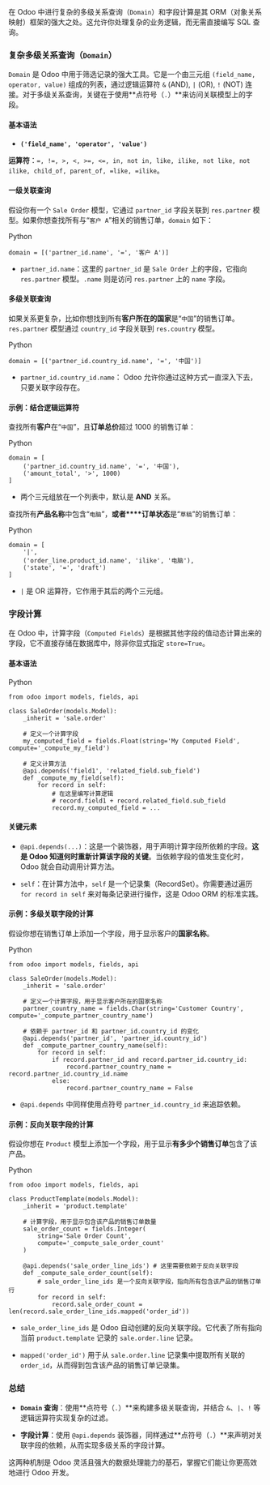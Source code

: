 在 Odoo 中进行复杂的多级关系查询（`Domain`）和字段计算是其 ORM（对象关系映射）框架的强大之处。这允许你处理复杂的业务逻辑，而无需直接编写 SQL 查询。

### 复杂多级关系查询（`Domain`）

`Domain` 是 Odoo 中用于筛选记录的强大工具。它是一个由三元组 `(field_name, operator, value)` 组成的列表，通过逻辑运算符 `&` (AND), `|` (OR), `!` (NOT) 连接。对于多级关系查询，关键在于使用**点符号（`.`）**来访问关联模型上的字段。

#### 基本语法

- **`('field_name', 'operator', 'value')`**
    

**运算符**：`=, !=, >, <, >=, <=, in, not in, like, ilike, not like, not ilike, child_of, parent_of, =like, =ilike`。

#### 一级关联查询

假设你有一个 `Sale Order` 模型，它通过 `partner_id` 字段关联到 `res.partner` 模型。如果你想查找所有与“`客户 A`”相关的销售订单，`domain` 如下：

Python

```
domain = [('partner_id.name', '=', '客户 A')]
```

- `partner_id.name`：这里的 `partner_id` 是 `Sale Order` 上的字段，它指向 `res.partner` 模型。`.name` 则是访问 `res.partner` 上的 `name` 字段。
    

#### 多级关联查询

如果关系更复杂，比如你想找到所有**客户所在的国家**是“`中国`”的销售订单。`res.partner` 模型通过 `country_id` 字段关联到 `res.country` 模型。

Python

```
domain = [('partner_id.country_id.name', '=', '中国')]
```

- `partner_id.country_id.name`： Odoo 允许你通过这种方式一直深入下去，只要关联字段存在。
    

#### 示例：结合逻辑运算符

查找所有**客户**在“`中国`”，且**订单总价**超过 1000 的销售订单：

Python

```
domain = [
    ('partner_id.country_id.name', '=', '中国'),
    ('amount_total', '>', 1000)
]
```

- 两个三元组放在一个列表中，默认是 **AND** 关系。
    

查找所有**产品名称**中包含“`电脑`”，**或者****订单状态**是“`草稿`”的销售订单：

Python

```
domain = [
    '|',
    ('order_line.product_id.name', 'ilike', '电脑'),
    ('state', '=', 'draft')
]
```

- `|` 是 OR 运算符，它作用于其后的两个三元组。
    

### 字段计算

在 Odoo 中，计算字段（`Computed Fields`）是根据其他字段的值动态计算出来的字段，它不直接存储在数据库中，除非你显式指定 `store=True`。

#### 基本语法

Python

```
from odoo import models, fields, api

class SaleOrder(models.Model):
    _inherit = 'sale.order'

    # 定义一个计算字段
    my_computed_field = fields.Float(string='My Computed Field', compute='_compute_my_field')

    # 定义计算方法
    @api.depends('field1', 'related_field.sub_field')
    def _compute_my_field(self):
        for record in self:
            # 在这里编写计算逻辑
            # record.field1 + record.related_field.sub_field
            record.my_computed_field = ...
```

#### 关键元素

- `@api.depends(...)`：这是一个装饰器，用于声明计算字段所依赖的字段。**这是 Odoo 知道何时重新计算该字段的关键**。当依赖字段的值发生变化时，Odoo 就会自动调用计算方法。
    
- `self`：在计算方法中，`self` 是一个记录集（RecordSet）。你需要通过遍历 `for record in self` 来对每条记录进行操作，这是 Odoo ORM 的标准实践。
    

#### 示例：多级关联字段的计算

假设你想在销售订单上添加一个字段，用于显示客户的**国家名称**。

Python

```
from odoo import models, fields, api

class SaleOrder(models.Model):
    _inherit = 'sale.order'

    # 定义一个计算字段，用于显示客户所在的国家名称
    partner_country_name = fields.Char(string='Customer Country', compute='_compute_partner_country_name')

    # 依赖于 partner_id 和 partner_id.country_id 的变化
    @api.depends('partner_id', 'partner_id.country_id')
    def _compute_partner_country_name(self):
        for record in self:
            if record.partner_id and record.partner_id.country_id:
                record.partner_country_name = record.partner_id.country_id.name
            else:
                record.partner_country_name = False
```

- `@api.depends` 中同样使用点符号 `partner_id.country_id` 来追踪依赖。
    

#### 示例：反向关联字段的计算

假设你想在 `Product` 模型上添加一个字段，用于显示**有多少个销售订单**包含了该产品。

Python

```
from odoo import models, fields, api

class ProductTemplate(models.Model):
    _inherit = 'product.template'

    # 计算字段，用于显示包含该产品的销售订单数量
    sale_order_count = fields.Integer(
        string='Sale Order Count',
        compute='_compute_sale_order_count'
    )

    @api.depends('sale_order_line_ids') # 这里需要依赖于反向关联字段
    def _compute_sale_order_count(self):
        # sale_order_line_ids 是一个反向关联字段，指向所有包含该产品的销售订单行
        for record in self:
            record.sale_order_count = len(record.sale_order_line_ids.mapped('order_id'))
```

- `sale_order_line_ids` 是 Odoo 自动创建的反向关联字段。它代表了所有指向当前 `product.template` 记录的 `sale.order.line` 记录。
    
- `mapped('order_id')` 用于从 `sale.order.line` 记录集中提取所有关联的 `order_id`，从而得到包含该产品的销售订单记录集。
    

### 总结

- **`Domain` 查询**：使用**点符号（`.`）**来构建多级关联查询，并结合 `&`、`|`、`!` 等逻辑运算符实现复杂的过滤。
    
- **字段计算**：使用 `@api.depends` 装饰器，同样通过**点符号（`.`）**来声明对关联字段的依赖，从而实现多级关系的字段计算。
    

这两种机制是 Odoo 灵活且强大的数据处理能力的基石，掌握它们能让你更高效地进行 Odoo 开发。